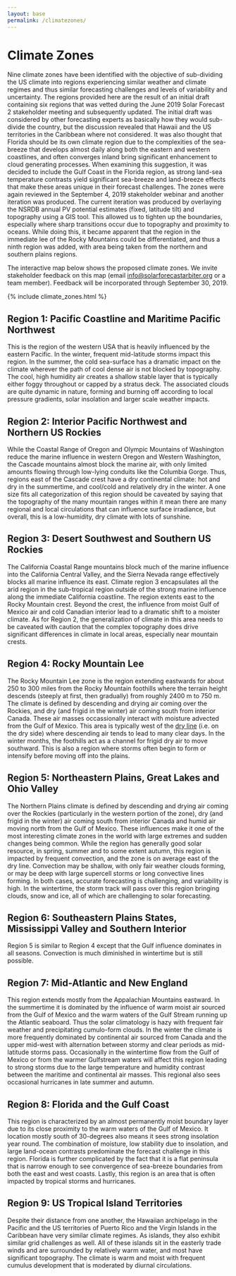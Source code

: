 ```yaml
---
layout: base
permalink: /climatezones/
---
```

# Climate Zones

Nine climate zones have been identified with the objective of sub-dividing the US climate into regions experiencing similar weather and climate regimes and thus similar forecasting challenges and levels of variability and uncertainty.  The regions provided here are the result of an initial draft containing six regions that was vetted during the June 2019 Solar Forecast 2 stakeholder meeting and subsequently updated.  The initial draft was considered by other forecasting experts as basically how they would sub-divide the country, but the discussion revealed that Hawaii and the US territories in the Caribbean where not considered.  It was also thought that Florida should be its own climate region due to the complexities of the sea-breeze that develops almost daily along both the eastern and western coastlines, and often converges inland bring significant enhancement to cloud generating processes.  When examining this suggestion, it was decided to include the Gulf Coast in the Florida region, as strong land-sea temperature contrasts yield significant sea-breeze and land-breeze effects that make these areas unique in their forecast challenges.  The zones were again reviewed in the September 4, 2019 stakeholder webinar and another iteration was produced.  The current iteration was produced by overlaying the NSRDB annual PV potential estimates (fixed, latitude tilt) and topography using a GIS tool. This allowed us to tighten up the boundaries, especially where sharp transitions occur due to topography and proximity to oceans.  While doing this, it became apparent that the region in the immediate lee of the Rocky Mountains could be differentiated, and thus a ninth region was added, with area being taken from the northern and southern plains regions.

The interactive map below shows the proposed climate zones. We invite stakeholder feedback on this map (email [info@solarforecastarbiter.org](mailto:info@solarforecastarbiter.org) or a team member).  Feedback will be incorporated through September 30, 2019.

{% include climate_zones.html %}


## Region 1: Pacific Coastline and Maritime Pacific Northwest

This is the region of the western USA that is heavily influenced by the eastern Pacific.  In the winter, frequent mid-latitude storms impact this region.  In the summer, the cold sea-surface has a dramatic impact on the climate wherever the path of cool dense air is not blocked by topography.  The cool, high humidity air creates a shallow stable layer that is typically either foggy throughout or capped by a stratus deck.  The associated clouds are quite dynamic in nature, forming and burning off according to local pressure gradients, solar insolation and larger scale weather impacts.

## Region 2: Interior Pacific Northwest and Northern US Rockies

While the Coastal Range of Oregon and Olympic Mountains of Washington reduce the marine influence in western Oregon and Western Washington, the Cascade mountains almost block the marine air, with only limited amounts flowing through low-lying conduits like the Columbia Gorge.  Thus, regions east of the Cascade crest have a dry continental climate: hot and dry in the summertime, and cool/cold and relatively dry in the winter.  A one size fits all categorization of this region should be caveated by saying that the topography of the many mountain ranges within it mean there are many regional and local circulations that can influence surface irradiance, but overall, this is a low-humidity, dry climate with lots of sunshine.

## Region 3: Desert Southwest and Southern US Rockies

The California Coastal Range mountains block much of the marine influence into the California Central Valley, and the Sierra Nevada range effectively blocks all marine influence its east.  Climate region 3 encapsulates all the arid region in the sub-tropical region outside of the strong marine influence along the immediate California coastline.  The region extents east to the Rocky Mountain crest.  Beyond the crest, the influence from moist Gulf of Mexico air and cold Canadian interior lead to a dramatic shift to a moister climate.  As for Region 2, the generalization of climate in this area needs to be caveated with caution that the complex topography does drive significant differences in climate in local areas, especially near mountain crests.

## Region 4: Rocky Mountain Lee

The Rocky Mountain Lee zone is the region extending eastwards for about 250 to 300 miles from the Rocky Mountain foothills where the terrain height descends (steeply at first, then gradually) from roughly 2400 m to 750 m.  The climate is defined by descending and drying air coming over the Rockies, and dry (and frigid in the winter) air coming south from interior Canada.  These air masses occassionally interact with moisture advected from the Gulf of Mexico.  This area is typically west of the [dry line](https://en.wikipedia.org/wiki/Dry_line) (i.e. on the dry side) where descending air tends to lead to many clear days.  In the winter months, the foothills act as a channel for frigid dry air to move southward. This is also a region where storms often begin to form or intensify before moving off into the plains. 

## Region 5: Northeastern Plains, Great Lakes and Ohio Valley

The Northern Plains climate is defined by descending and drying air coming over the Rockies (particularly in the western portion of the zone), dry (and frigid in the winter) air coming south from interior Canada and humid air moving north from the Gulf of Mexico.  These influences make it one of the most interesting climate zones in the world with large extremes and sudden changes being common.  While the region has generally good solar resource, in spring, summer and to some extent autumn, this region is impacted by frequent convection, and the zone is on average east of the dry line.  Convection may be shallow, with only fair weather clouds forming, or may be deep with large supercell storms or long convective lines forming.  In both cases, accurate forecasting is challenging, and variability is high.  In the wintertime, the storm track will pass over this region bringing clouds, snow and ice, all of which are challenging to solar forecasting.

## Region 6: Southeastern Plains States, Mississippi Valley and Southern Interior

Region 5 is similar to Region 4 except that the Gulf influence dominates in all seasons.  Convection is much diminished in wintertime but is still possible.

## Region 7: Mid-Atlantic and New England

This region extends mostly from the Appalachian Mountains eastward.  In the summertime it is dominated by the influence of warm moist air sourced from the Gulf of Mexico and the warm waters of the Gulf Stream running up the Atlantic seaboard.  Thus the solar climatology is hazy with frequent fair weather and precipitating cumulo-form clouds.  In the winter the climate is more frequently dominated by continental air sourced from Canada and the upper mid-west with alternation between stormy and clear periods as mid-latitude storms pass.  Occasionally in the wintertime flow from the Gulf of Mexico or from the warmer Gulfstream waters will affect this region leading to strong storms due to the large temperature and humidity contrast between the maritime and continental air masses.  This regional also sees occasional hurricanes in late summer and autumn.

## Region 8: Florida and the Gulf Coast

This region is characterized by an almost permanently moist boundary layer due to its close proximity to the warm waters of the Gulf of Mexico.  It location mostly south of 30-degrees also means it sees strong insolation year round.  The combination of moisture, low stability due to insolation, and large land-ocean contrasts predominate the forecast challenge in this region.  Florida is further complicated by the fact that it is a flat peninsula that is narrow enough to see convergence of sea-breeze boundaries from both the east and west coasts.  Lastly, this region is an area that is often impacted by tropical storms and hurricanes.

## Region 9: US Tropical Island Territories

Despite their distance from one another, the Hawaiian archipelago in the Pacific and the US territories of Puerto Rico and the Virgin Islands in the Caribbean have very similar climate regimes.  As islands, they also exhibit similar grid challenges as well.  All of these islands sit in the easterly trade winds and are surrounded by relatively warm water, and most have significant topography.  The climate is warm and moist with frequent cumulus development that is moderated by diurnal circulations.
